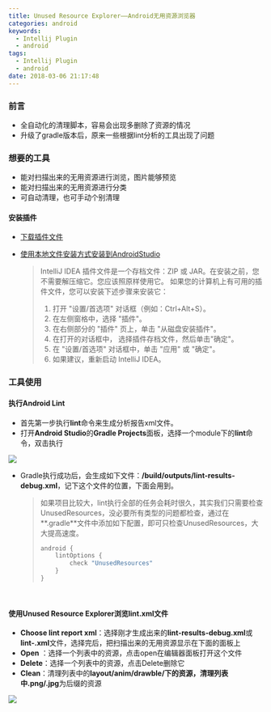 ```yaml
---
title: Unused Resource Explorer——Android无用资源浏览器
categories: android
keywords:
  - Intellij Plugin
  - android
tags: 
  - Intellij Plugin
  - android
date: 2018-03-06 21:17:48
---
```



### 前言

- 全自动化的清理脚本，容易会出现多删除了资源的情况
- 升级了gradle版本后，原来一些根据lint分析的工具出现了问题



### 想要的工具

- 能对扫描出来的无用资源进行浏览，图片能够预览
- 能对扫描出来的无用资源进行分类
- 可自动清理，也可手动个别清理


<!-- more -->

#### 安装插件

- [下载插件文件](http://tuchuang-1256050518.cos.ap-chengdu.myqcloud.com/18-03-06-unused-resource-explorer.jar)

- [使用本地文件安装方式安装到AndroidStudio](https://www.jetbrains.com/help/idea/installing-a-plugin-from-disk.html)

  >IntelliJ IDEA 插件文件是一个存档文件：ZIP 或 JAR。在安装之前，您不需要解压缩它。您应该照原样使用它。
  如果您的计算机上有可用的插件文件，您可以安装下述步骤来安装它：
  >1. 打开 "设置/首选项" 对话框（例如：Ctrl+Alt+S）。
  >2. 在左侧窗格中，选择 "插件"。
  >3. 在右侧部分的 "插件" 页上，单击 "从磁盘安装插件"。
  >4. 在打开的对话框中， 选择插件存档文件，然后单击"确定"。
  >5. 在 "设置/首选项" 对话框中，单击 "应用" 或 "确定"。
  >6. 如果建议，重新启动 IntelliJ IDEA。



### 工具使用

#### 执行Android Lint

- 首先第一步执行**lint**命令来生成分析报告xml文件。
- 打开**Android Studio**的**Gradle Projects**面板，选择一个module下的**lint**命令，双击执行

![](http://tuchuang-1256050518.cos.ap-chengdu.myqcloud.com/unused-resource-explorer-2.png)

- Gradle执行成功后，会生成如下文件：**<module>/build/outputs/lint-results-debug.xml**，记下这个文件的位置，下面会用到。

  > 如果项目比较大，lint执行全部的任务会耗时很久，其实我们只需要检查UnusedResources，没必要所有类型的问题都检查，通过在**<module>.gradle**文件中添加如下配置，即可只检查UnusedResources，大大提高速度。
  >
  > ```groovy
  > android {
  >     lintOptions {
  >         check "UnusedResources"
  >     }
  > }
  > ```

  ​

#### 使用Unused Resource Explorer浏览lint.xml文件

- **Choose lint report xml**：选择刚才生成出来的**lint-results-debug.xml**或**lint-<XXX>.xml**文件，选择完后，把扫描出来的无用资源显示在下面的面板上
- **Open** ：选择一个列表中的资源，点击open在编辑器面板打开这个文件
- **Delete**：选择一个列表中的资源，点击Delete删除它
- **Clean**：清理列表中的**layout/anim/drawble/**下的资源，清理列表中**.png/.jpg**为后缀的资源



![](http://tuchuang-1256050518.cos.ap-chengdu.myqcloud.com/unused-resource-explorer-4.png)

